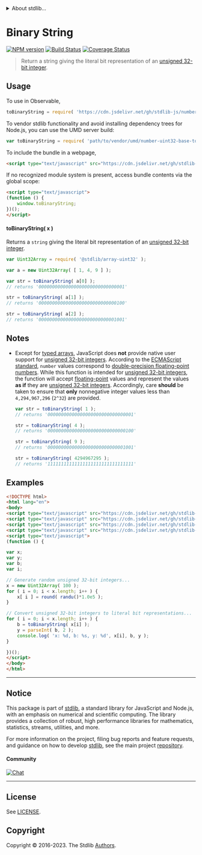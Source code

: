 <!--

@license Apache-2.0

Copyright (c) 2018 The Stdlib Authors.

Licensed under the Apache License, Version 2.0 (the "License");
you may not use this file except in compliance with the License.
You may obtain a copy of the License at

   http://www.apache.org/licenses/LICENSE-2.0

Unless required by applicable law or agreed to in writing, software
distributed under the License is distributed on an "AS IS" BASIS,
WITHOUT WARRANTIES OR CONDITIONS OF ANY KIND, either express or implied.
See the License for the specific language governing permissions and
limitations under the License.

-->


<details>
  <summary>
    About stdlib...
  </summary>
  <p>We believe in a future in which the web is a preferred environment for numerical computation. To help realize this future, we've built stdlib. stdlib is a standard library, with an emphasis on numerical and scientific computation, written in JavaScript (and C) for execution in browsers and in Node.js.</p>
  <p>The library is fully decomposable, being architected in such a way that you can swap out and mix and match APIs and functionality to cater to your exact preferences and use cases.</p>
  <p>When you use stdlib, you can be absolutely certain that you are using the most thorough, rigorous, well-written, studied, documented, tested, measured, and high-quality code out there.</p>
  <p>To join us in bringing numerical computing to the web, get started by checking us out on <a href="https://github.com/stdlib-js/stdlib">GitHub</a>, and please consider <a href="https://opencollective.com/stdlib">financially supporting stdlib</a>. We greatly appreciate your continued support!</p>
</details>

# Binary String

[![NPM version][npm-image]][npm-url] [![Build Status][test-image]][test-url] [![Coverage Status][coverage-image]][coverage-url] <!-- [![dependencies][dependencies-image]][dependencies-url] -->

> Return a string giving the literal bit representation of an [unsigned 32-bit integer][integer].



<section class="usage">

## Usage

To use in Observable,

```javascript
toBinaryString = require( 'https://cdn.jsdelivr.net/gh/stdlib-js/number-uint32-base-to-binary-string@umd/browser.js' )
```

To vendor stdlib functionality and avoid installing dependency trees for Node.js, you can use the UMD server build:

```javascript
var toBinaryString = require( 'path/to/vendor/umd/number-uint32-base-to-binary-string/index.js' )
```

To include the bundle in a webpage,

```html
<script type="text/javascript" src="https://cdn.jsdelivr.net/gh/stdlib-js/number-uint32-base-to-binary-string@umd/browser.js"></script>
```

If no recognized module system is present, access bundle contents via the global scope:

```html
<script type="text/javascript">
(function () {
    window.toBinaryString;
})();
</script>
```

#### toBinaryString( x )

Returns a `string` giving the literal bit representation of an [unsigned 32-bit integer][integer].

```javascript
var Uint32Array = require( '@stdlib/array-uint32' );

var a = new Uint32Array( [ 1, 4, 9 ] );

var str = toBinaryString( a[0] );
// returns '00000000000000000000000000000001'

str = toBinaryString( a[1] );
// returns '00000000000000000000000000000100'

str = toBinaryString( a[2] );
// returns '00000000000000000000000000001001'
```

</section>

<!-- /.usage -->

<section class="notes">

## Notes

-   Except for [typed arrays][typed-arrays], JavaScript does **not** provide native user support for [unsigned 32-bit integers][integer]. According to the [ECMAScript standard][ecma-262], `number` values correspond to [double-precision floating-point numbers][ieee754]. While this function is intended for [unsigned 32-bit integers][integer], the function will accept [floating-point][ieee754] values and represent the values **as if** they are [unsigned 32-bit integers][integer]. Accordingly, care **should** be taken to ensure that **only** nonnegative integer values less than `4,294,967,296` (`2^32`) are provided.

    ```javascript
    var str = toBinaryString( 1 );
    // returns '00000000000000000000000000000001'

    str = toBinaryString( 4 );
    // returns '00000000000000000000000000000100'

    str = toBinaryString( 9 );
    // returns '00000000000000000000000000001001'

    str = toBinaryString( 4294967295 );
    // returns '11111111111111111111111111111111'
    ```

</section>

<!-- /.notes -->

<section class="examples">

## Examples

<!-- eslint no-undef: "error" -->

```html
<!DOCTYPE html>
<html lang="en">
<body>
<script type="text/javascript" src="https://cdn.jsdelivr.net/gh/stdlib-js/random-base-randu@umd/browser.js"></script>
<script type="text/javascript" src="https://cdn.jsdelivr.net/gh/stdlib-js/math-base-special-round@umd/browser.js"></script>
<script type="text/javascript" src="https://cdn.jsdelivr.net/gh/stdlib-js/array-uint32@umd/browser.js"></script>
<script type="text/javascript" src="https://cdn.jsdelivr.net/gh/stdlib-js/number-uint32-base-to-binary-string@umd/browser.js"></script>
<script type="text/javascript">
(function () {

var x;
var y;
var b;
var i;

// Generate random unsigned 32-bit integers...
x = new Uint32Array( 100 );
for ( i = 0; i < x.length; i++ ) {
    x[ i ] = round( randu()*1.0e5 );
}

// Convert unsigned 32-bit integers to literal bit representations...
for ( i = 0; i < x.length; i++ ) {
    b = toBinaryString( x[i] );
    y = parseInt( b, 2 );
    console.log( 'x: %d, b: %s, y: %d', x[i], b, y );
}

})();
</script>
</body>
</html>
```

</section>

<!-- /.examples -->

<!-- Section for related `stdlib` packages. Do not manually edit this section, as it is automatically populated. -->

<section class="related">

</section>

<!-- /.related -->

<!-- Section for all links. Make sure to keep an empty line after the `section` element and another before the `/section` close. -->


<section class="main-repo" >

* * *

## Notice

This package is part of [stdlib][stdlib], a standard library for JavaScript and Node.js, with an emphasis on numerical and scientific computing. The library provides a collection of robust, high performance libraries for mathematics, statistics, streams, utilities, and more.

For more information on the project, filing bug reports and feature requests, and guidance on how to develop [stdlib][stdlib], see the main project [repository][stdlib].

#### Community

[![Chat][chat-image]][chat-url]

---

## License

See [LICENSE][stdlib-license].


## Copyright

Copyright &copy; 2016-2023. The Stdlib [Authors][stdlib-authors].

</section>

<!-- /.stdlib -->

<!-- Section for all links. Make sure to keep an empty line after the `section` element and another before the `/section` close. -->

<section class="links">

[npm-image]: http://img.shields.io/npm/v/@stdlib/number-uint32-base-to-binary-string.svg
[npm-url]: https://npmjs.org/package/@stdlib/number-uint32-base-to-binary-string

[test-image]: https://github.com/stdlib-js/number-uint32-base-to-binary-string/actions/workflows/test.yml/badge.svg?branch=v0.1.1
[test-url]: https://github.com/stdlib-js/number-uint32-base-to-binary-string/actions/workflows/test.yml?query=branch:v0.1.1

[coverage-image]: https://img.shields.io/codecov/c/github/stdlib-js/number-uint32-base-to-binary-string/main.svg
[coverage-url]: https://codecov.io/github/stdlib-js/number-uint32-base-to-binary-string?branch=main

<!--

[dependencies-image]: https://img.shields.io/david/stdlib-js/number-uint32-base-to-binary-string.svg
[dependencies-url]: https://david-dm.org/stdlib-js/number-uint32-base-to-binary-string/main

-->

[chat-image]: https://img.shields.io/gitter/room/stdlib-js/stdlib.svg
[chat-url]: https://app.gitter.im/#/room/#stdlib-js_stdlib:gitter.im

[stdlib]: https://github.com/stdlib-js/stdlib

[stdlib-authors]: https://github.com/stdlib-js/stdlib/graphs/contributors

[umd]: https://github.com/umdjs/umd
[es-module]: https://developer.mozilla.org/en-US/docs/Web/JavaScript/Guide/Modules

[deno-url]: https://github.com/stdlib-js/number-uint32-base-to-binary-string/tree/deno
[umd-url]: https://github.com/stdlib-js/number-uint32-base-to-binary-string/tree/umd
[esm-url]: https://github.com/stdlib-js/number-uint32-base-to-binary-string/tree/esm
[branches-url]: https://github.com/stdlib-js/number-uint32-base-to-binary-string/blob/main/branches.md

[stdlib-license]: https://raw.githubusercontent.com/stdlib-js/number-uint32-base-to-binary-string/main/LICENSE

[integer]: https://en.wikipedia.org/wiki/Integer_%28computer_science%29

[typed-arrays]: https://developer.mozilla.org/en-US/docs/Web/JavaScript/Typed_arrays

[ecma-262]: http://www.ecma-international.org/ecma-262/5.1/#sec-4.3.19

[ieee754]: https://en.wikipedia.org/wiki/IEEE_754-1985

</section>

<!-- /.links -->
